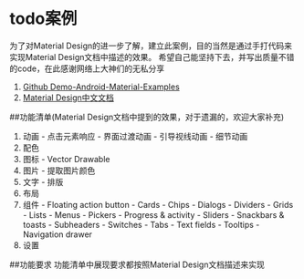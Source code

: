 # todo案例
  为了对Material Design的进一步了解，建立此案例，目的当然是通过手打代码来实现Material Design文档中描述的效果。
  希望自己能坚持下去，并写出质量不错的code，在此感谢网络上大神们的无私分享
  1. [Github Demo-Android-Material-Examples](https://github.com/saulmm/Android-Material-Examples)
  2. [Material Design中文文档](http://wiki.jikexueyuan.com/project/material-design/animation/authentic-motion.html)

##功能清单(Material Design文档中提到的效果，对于遗漏的，欢迎大家补充)
  1. 动画
    - 点击元素响应
    - 界面过渡动画
    - 引导视线动画
    - 细节动画
  2. 配色
  3. 图标
    - Vector Drawable
  4. 图片
    - 提取图片颜色
  5. 文字
    - 排版
  6. 布局
  7. 组件
    - Floating action button
    - Cards
    - Chips
    - Dialogs
    - Dividers
    - Grids
    - Lists
    - Menus
    - Pickers
    - Progress & activity
    - Sliders
    - Snackbars & toasts
    - Subheaders
    - Switches
    - Tabs
    - Text fields
    - Tooltips
    - Navigation drawer
  8. 设置
  

##功能要求
  功能清单中展现要求都按照Material Design文档描述来实现





